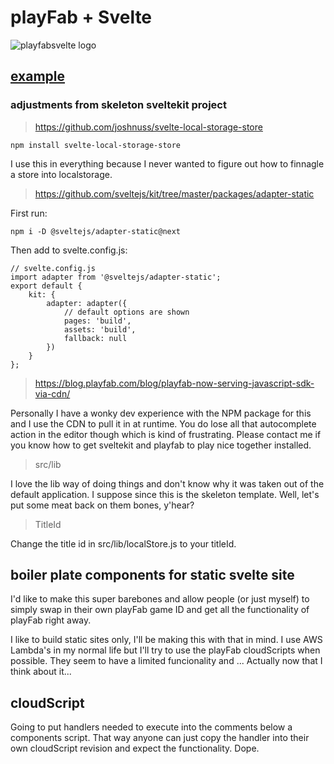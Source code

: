 # playFab + Svelte

![playfabsvelte logo](https://deathmettastorage.s3.us-west-2.amazonaws.com/files/playfabsveltelogo128.png)

## [example](https://metta.d3nvj95fro2i68.amplifyapp.com/)

### adjustments from skeleton sveltekit project

> https://github.com/joshnuss/svelte-local-storage-store

    npm install svelte-local-storage-store

I use this in everything because I never wanted to figure out how to finnagle a store into localstorage.

> https://github.com/sveltejs/kit/tree/master/packages/adapter-static

First run:

    npm i -D @sveltejs/adapter-static@next

Then add to svelte.config.js:

    // svelte.config.js
    import adapter from '@sveltejs/adapter-static';
    export default {
        kit: {
            adapter: adapter({
                // default options are shown
                pages: 'build',
                assets: 'build',
                fallback: null
            })
        }
    };



> https://blog.playfab.com/blog/playfab-now-serving-javascript-sdk-via-cdn/

Personally I have a wonky dev experience with the NPM package for this and I use the CDN to pull it in at runtime. You do lose all that autocomplete action in the editor though which is kind of frustrating. Please contact me if you know how to get sveltekit and playfab to play nice together installed. 

> src/lib

I love the lib way of doing things and don't know why it was taken out of the default application. I suppose since this is the skeleton template. Well, let's put some meat back on them bones, y'hear?

> TitleId

Change the title id in src/lib/localStore.js to your titleId.

## boiler plate components for static svelte site

I'd like to make this super barebones and allow people (or just myself) to simply swap in their own playFab game ID and get all the functionality of playFab right away. 

I like to build static sites only, I'll be making this with that in mind. I use AWS Lambda's in my normal life but I'll try to use the playFab cloudScripts when possible. They seem to have a limited funcionality and ... Actually now that I think about it...

## cloudScript

Going to put handlers needed to execute into the comments below a components script. That way anyone can just copy the handler into their own cloudScript revision and expect the functionality. Dope. 

